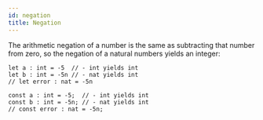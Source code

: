 ```yaml
---
id: negation
title: Negation
---
```


The arithmetic negation of a number is the same as subtracting that
number from zero, so the negation of a natural numbers yields an
integer:

<Syntax syntax="cameligo">

```cameligo group=negation
let a : int = -5  // - int yields int
let b : int = -5n // - nat yields int
// let error : nat = -5n
```
</Syntax>

<Syntax syntax="jsligo">

```jsligo group=negation
const a : int = -5;  // - int yields int
const b : int = -5n; // - nat yields int
// const error : nat = -5n;
```
</Syntax>
